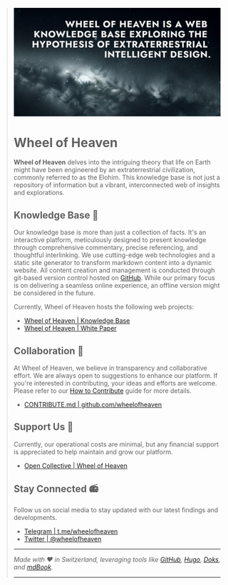 > ![wheel-of-heaven-banner](https://github.com/wheelofheaven/.github/blob/main/profile/static/wheel-of-heaven-banner.jpg)
>
> # Wheel of Heaven
>
> **Wheel of Heaven** delves into the intriguing theory that life on Earth might have been engineered by an extraterrestrial civilization, commonly referred to as the Elohim. This knowledge base is not just a repository of information but a vibrant, interconnected web of insights and explorations.
>
> ## Knowledge Base 🔬
>
> Our knowledge base is more than just a collection of facts. It's an interactive platform, meticulously designed to present knowledge through comprehensive commentary, precise referencing, and thoughtful interlinking. We use cutting-edge web technologies and a static site generator to transform markdown content into a dynamic website. All content creation and management is conducted through git-based version control hosted on [GitHub](https://github.com). While our primary focus is on delivering a seamless online experience, an offline version might be considered in the future.
>
> Currently, Wheel of Heaven hosts the following web projects:
>
> - [Wheel of Heaven | Knowledge Base](https://www.wheelofheaven.io/)
> - [Wheel of Heaven | White Paper](https://github.com/wheelofheaven/.github/blob/main/profile/WHITEPAPER.md)
>
> ## Collaboration 🤝
>
> At Wheel of Heaven, we believe in transparency and collaborative effort. We are always open to suggestions to enhance our platform. If you're interested in contributing, your ideas and efforts are welcome. Please refer to our [How to Contribute](https://github.com/wheelofheaven/site/blob/main/CONTRIBUTE.md) guide for more details.
>
> - [CONTRIBUTE.md | github.com/wheelofheaven](https://github.com/wheelofheaven/site/blob/main/CONTRIBUTE.md)
>
> ## Support Us 🤖
>
> Currently, our operational costs are minimal, but any financial support is appreciated to help maintain and grow our platform.
>
> - [Open Collective | Wheel of Heaven](https://opencollective.com/wheelofheaven)
>
> ## Stay Connected 📻
>
> Follow us on social media to stay updated with our latest findings and developments.
>
> - [Telegram | t.me/wheelofheaven](https://t.me/wheelofheaven)
> - [Twitter | @wheelofheaven](https://twitter.com/wheelofheaven)
>
> ---
>
> _Made with ♥ in Switzerland, leveraging tools like [GitHub](https://github.com), [Hugo](https://gohugo.io/), [Doks](https://getdoks.org/), and [mdBook](https://rust-lang.github.io/mdBook/)._ 
>
> ---
